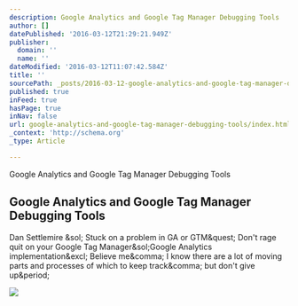 ```yaml
---
description: Google Analytics and Google Tag Manager Debugging Tools
author: []
datePublished: '2016-03-12T21:29:21.949Z'
publisher:
  domain: ''
  name: ''
dateModified: '2016-03-12T11:07:42.584Z'
title: ''
sourcePath: _posts/2016-03-12-google-analytics-and-google-tag-manager-debugging-tools.md
published: true
inFeed: true
hasPage: true
inNav: false
url: google-analytics-and-google-tag-manager-debugging-tools/index.html
_context: 'http://schema.org'
_type: Article

---
```

Google Analytics and Google Tag Manager Debugging Tools

<article style=""><h1>Google Analytics and Google Tag Manager Debugging Tools</h1><p>Dan Settlemire &amp;sol; Stuck on a problem in GA or GTM&amp;quest; Don't rage quit on your Google Tag Manager&amp;sol;Google Analytics implementation&amp;excl; Believe me&amp;comma; I know there are a lot of moving parts and processes of which to keep track&amp;comma; but don't give up&amp;period;</p><img src="http://www.lunametrics.com/wp-content/uploads/2016/03/blog-ga-gtm-debugging-tools-tinypng.jpg" /></article>
